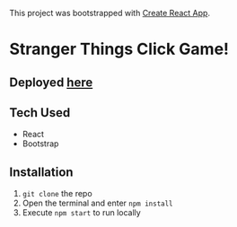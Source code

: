 This project was bootstrapped with [Create React App](https://github.com/facebookincubator/create-react-app).

# Stranger Things Click Game!

## Deployed [here](https://romantic-volhard-39aef5.netlify.com/)


## Tech Used
- React
- Bootstrap

## Installation

1. `git clone` the repo
2. Open the terminal and enter `npm install`
3. Execute `npm start` to run locally
